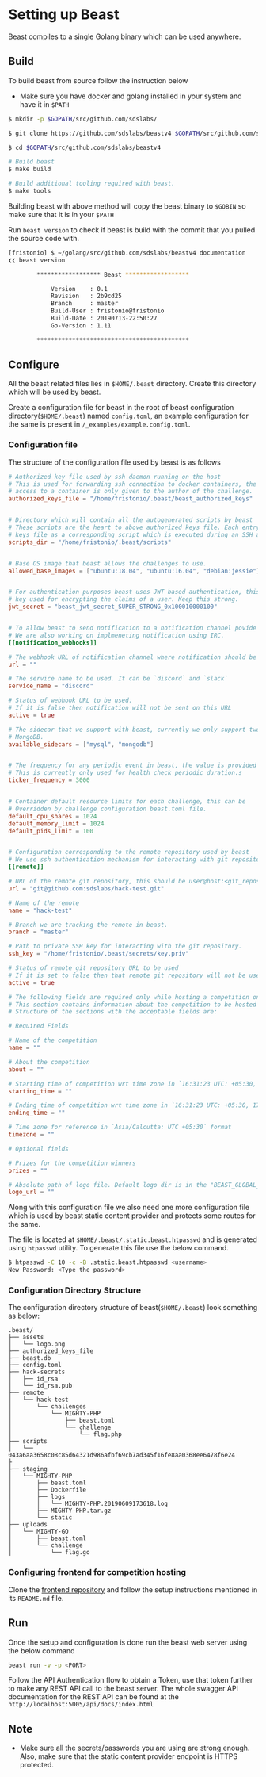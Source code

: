 # Setting up Beast

Beast compiles to a single Golang binary which can be used anywhere.

## Build

To build beast from source follow the instruction below

- Make sure you have docker and golang installed in your system and have it in `$PATH`

```bash
$ mkdir -p $GOPATH/src/github.com/sdslabs/

$ git clone https://github.com/sdslabs/beastv4 $GOPATH/src/github.com/sdslabs/beastv4

$ cd $GOPATH/src/github.com/sdslabs/beastv4

# Build beast
$ make build

# Build additional tooling required with beast.
$ make tools
```

Building beast with above method will copy the beast binary to `$GOBIN` so make sure that it is in your `$PATH`

Run `beast version` to check if beast is build with the commit that you pulled the source code with.

```bash
[fristonio] $ ~/golang/src/github.com/sdslabs/beastv4 documentation
❮❮ beast version

        ****************** Beast ******************

            Version    : 0.1
            Revision   : 2b9cd25
            Branch     : master
            Build-User : fristonio@fristonio
            Build-Date : 20190713-22:50:27
            Go-Version : 1.11

        *******************************************
```

## Configure

All the beast related files lies in `$HOME/.beast` directory. Create this directory which will be used by beast.

Create a configuration file for beast in the root of beast configuration directory(`$HOME/.beast`) named `config.toml`, an example configuration for the same is present in `/_examples/example.config.toml`.

### Configuration file

The structure of the configuration file used by beast is as follows

```toml
# Authorized key file used by ssh daemon running on the host
# This is used for forwarding ssh connection to docker containers, the
# access to a container is only given to the author of the challenge.
authorized_keys_file = "/home/fristonio/.beast/beast_authorized_keys"


# Directory which will contain all the autogenerated scripts by beast
# These scripts are the heart to above authorized keys file. Each entry in authorized
# keys file as a corresponding script which is executed during an SSH attempt.
scripts_dir = "/home/fristonio/.beast/scripts"


# Base OS image that beast allows the challenges to use.
allowed_base_images = ["ubuntu:18.04", "ubuntu:16.04", "debian:jessie"]


# For authentication purposes beast uses JWT based authentication, this is the
# key used for encrypting the claims of a user. Keep this strong.
jwt_secret = "beast_jwt_secret_SUPER_STRONG_0x100010000100"


# To allow beast to send notification to a notification channel povide this webhook URL
# We are also working on implmeneting notification using IRC.
[[notification_webhooks]]

# The webhook URL of notification channel where notification should be sent
url = ""

# The service name to be used. It can be `discord` and `slack`
service_name = "discord"

# Status of webhook URL to be used.
# If it is false then notification will not be sent on this URL
active = true

# The sidecar that we support with beast, currently we only support two MySQL and
# MongoDB.
available_sidecars = ["mysql", "mongodb"]


# The frequency for any periodic event in beast, the value is provided in seconds.
# This is currently only used for health check periodic duration.s
ticker_frequency = 3000


# Container default resource limits for each challenge, this can be
# Overridden by challenge configuration beast.toml file.
default_cpu_shares = 1024
default_memory_limit = 1024
default_pids_limit = 100


# Configuration corresponding to the remote repository used by beast
# We use ssh authentication mechanism for interacting with git repository.
[[remote]]

# URL of the remote git repository, this should be user@host:<git_repository> format
url = "git@github.com:sdslabs/hack-test.git"

# Name of the remote
name = "hack-test"

# Branch we are tracking the remote in beast.
branch = "master"

# Path to private SSH key for interacting with the git repository.
ssh_key = "/home/fristonio/.beast/secrets/key.priv"

# Status of remote git repository URL to be used
# If it is set to false then that remote git repository will not be used
active = true

# The following fields are required only while hosting a competition on beast
# This section contains information about the competition to be hosted
# Structure of the sections with the acceptable fields are:

# Required Fields

# Name of the competition
name = ""

# About the competition
about = ""

# Starting time of competition wrt time zone in `16:31:23 UTC: +05:30, 17th February 2021, Wednesday` format
starting_time = ""

# Ending time of competition wrt time zone in `16:31:23 UTC: +05:30, 17th February 2021, Wednesday` format
ending_time = ""

# Time zone for reference in `Asia/Calcutta: UTC +05:30` format
timezone = ""

# Optional fields

# Prizes for the competition winners
prizes = ""

# Absolute path of logo file. Default logo dir is in the "BEAST_GLOBAL_DIR/assets/"
logo_url = ""
```

Along with this configuration file we also need one more configuration file which is used by beast static content provider
and protects some routes for the same.

The file is located at `$HOME/.beast/.static.beast.htpasswd` and is generated using `htpasswd` utility. To generate this file
use the below command.

```bash
$ htpasswd -C 10 -c -B .static.beast.htpasswd <username>
New Password: <Type the password>
```

### Configuration Directory Structure

The configuration directory structure of beast(`$HOME/.beast`) look something as below:

```
.beast/
├── assets
│   └── logo.png
├── authorized_keys_file
├── beast.db
├── config.toml
├── hack-secrets
│   ├── id_rsa
│   └── id_rsa.pub
├── remote
│   └── hack-test
│       └── challenges
│           └── MIGHTY-PHP
│               ├── beast.toml
│               └── challenge
│                   └── flag.php
├── scripts
│   └── 043a6aa3658c08c85d64321d986afbf69cb7ad345f16fe8aa0368ee6478f6e24
├
├── staging
│   └── MIGHTY-PHP
│       ├── beast.toml
│       ├── Dockerfile
│       ├── logs
│       │   └── MIGHTY-PHP.20190609173618.log
│       ├── MIGHTY-PHP.tar.gz
│       └── static
├── uploads
│   └── MIGHTY-GO
│       ├── beast.toml
│       └── challenge
│           └── flag.go
```

### Configuring frontend for competition hosting

Clone the [frontend repository](https://github.com/sdslabs/beast-frontend) and follow the setup instructions mentioned in its `README.md` file.

## Run

Once the setup and configuration is done run the beast web server using the below command

```bash
beast run -v -p <PORT>
```

Follow the API Authentication flow to obtain a Token, use that token further to make any REST API call to the beast server.
The whole swagger API documentation for the REST API can be found at the `http://localhost:5005/api/docs/index.html`

## Note

- Make sure all the secrets/passwords you are using are strong enough. Also, make sure that the static content provider endpoint
  is HTTPS protected.
